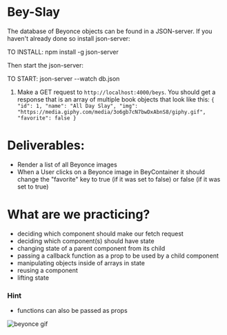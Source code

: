 # Bey-Slay

The database of Beyonce objects can be found in a JSON-server. If you haven't already done so install json-server:

TO INSTALL: npm install -g json-server

Then start the json-server:

TO START: json-server --watch db.json

1. Make a GET request to `http://localhost:4000/beys`. You should get a response that is an array of multiple book objects that look like this:
   `{
     "id": 1,
     "name": "All Day Slay",
     "img": "https://media.giphy.com/media/3o6gb7cN7bwDxAbnS8/giphy.gif",
     "favorite": false
   }`

# Deliverables:

- Render a list of all Beyonce images
- When a User clicks on a Beyonce image in BeyContainer it should change the "favorite" key to true (if it was set to false) or false (if it was set to true)

# What are we practicing?

- deciding which component should make our fetch request
- deciding which component(s) should have state
- changing state of a parent component from its child
- passing a callback function as a prop to be used by a child component
- manipulating objects inside of arrays in state
- reusing a component
- lifting state

### Hint

- functions can also be passed as props

![beyonce gif](bey-slay.gif)
